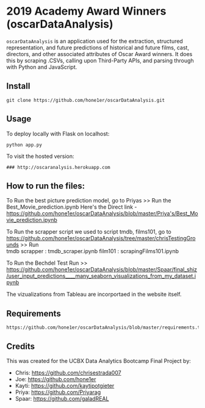 # 2019 Academy Award Winners (oscarDataAnalysis)

`oscarDataAnalysis` is an application used for the extraction, structured representation, and future predictions of historical and future films, cast, directors, and other associated attributes of Oscar Award winners. It does this by scraping .CSVs, calling upon Third-Party APIs, and parsing through with Python and JavaScript.



## Install
```
git clone https://github.com/hone1er/oscarDataAnalysis.git
```


## Usage
To deploy locally with Flask on localhost:
```
python app.py
```
To visit the hosted version:
```
### http://oscaranalysis.herokuapp.com
```
## How to run the files:
To Run the best picture prediction model, go to Priyas >> Run the Best_Movie_prediction.ipynb 
Here's the Direct link - https://github.com/hone1er/oscarDataAnalysis/blob/master/Priya's/Best_Movie_prediction.ipynb

To Run the scrapper script we used to script tmdb, films101, go to https://github.com/hone1er/oscarDataAnalysis/tree/master/chrisTestingGrounds >> Run  
tmdb scrapper : tmdb_scraper.ipynb
film101 : scrapingFilms101.ipynb

To Run the Bechdel Test Run >>
https://github.com/hone1er/oscarDataAnalysis/blob/master/Spaar/final_shiz/user_input_predictions____many_seaborn_visualizations_from_my_dataset.ipynb

The vizualizations from Tableau are incorportaed in the website itself.

## Requirements
```
https://github.com/hone1er/oscarDataAnalysis/blob/master/requirements.txt
```

## Credits
This was created for the UCBX Data Analytics Bootcamp Final Project by:
 - Chris: https://github.com/chrisestrada007
 - Joe: https://github.com/hone1er
 - Kayti: https://github.com/kaytipotgieter
 - Priya: https://github.com/Priyarag
 - Spaar: https://github.com/galadREAL
